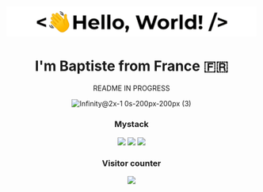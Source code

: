 <img src="https://github.com/BaptisteGfy/BaptisteGfy/blob/main/greetings.gif?raw=true" alt="Greeting GIF" width="auto">

<h1 align="center">I'm Baptiste from France 🇫🇷 </h1>

<div align="center">
<p align="center">README IN PROGRESS</p>

![Infinity@2x-1 0s-200px-200px (3)](https://github.com/BaptisteGfy/BaptisteGfy/assets/166660152/9c3dee4a-62de-415a-841e-d9626d2a175e)

<h3>Mystack</h3>

<img src="https://skillicons.dev/icons?i=react" />
<img src="https://skillicons.dev/icons?i=nextjs" />
<img src="https://skillicons.dev/icons?i=postgresql" />

<h3>Visitor counter</h3>
<img src="https://profile-counter.glitch.me/BaptisteGfy/count.svg" />

  
</div>
